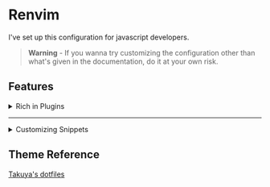 # Renvim

I've set up this configuration for javascript developers.

> **Warning** - If you wanna try customizing the configuration other than what's given in the documentation, do it at your own risk.

## Features

<details>
<summary>
Rich in Plugins
</summary>
<br>
You can view a list of plugins installed in the `~/.config/nvim/lua/user/plugins.lua` file.

</details>

***

<details>
<summary>
Customizing Snippets
</summary>
<br>
You can view a list of snippets installed in the `~/.config/nvim/plugin/` directory.
</details>

## Theme Reference

[Takuya's dotfiles](https://github.com/craftzdog/dotfiles-public)
